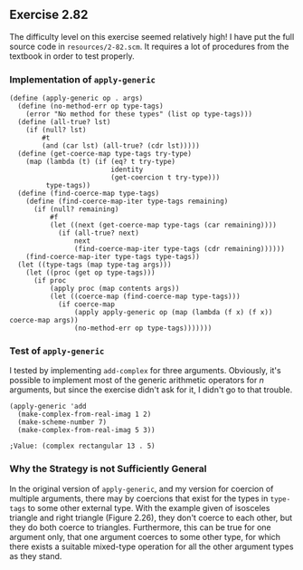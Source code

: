 ## Exercise 2.82

The difficulty level on this exercise seemed relatively high! I have put the full source code in `resources/2-82.scm`. It requires a lot of procedures from the textbook in order to test properly.

### Implementation of `apply-generic`

```
(define (apply-generic op . args)
  (define (no-method-err op type-tags)
    (error "No method for these types" (list op type-tags)))
  (define (all-true? lst)
    (if (null? lst)
        #t
        (and (car lst) (all-true? (cdr lst)))))
  (define (get-coerce-map type-tags try-type)
    (map (lambda (t) (if (eq? t try-type)
                         identity
                         (get-coercion t try-type))) 
         type-tags))
  (define (find-coerce-map type-tags)
    (define (find-coerce-map-iter type-tags remaining)
      (if (null? remaining) 
          #f
          (let ((next (get-coerce-map type-tags (car remaining))))
            (if (all-true? next)
                next
                (find-coerce-map-iter type-tags (cdr remaining))))))
    (find-coerce-map-iter type-tags type-tags))
  (let ((type-tags (map type-tag args)))
    (let ((proc (get op type-tags)))
      (if proc
          (apply proc (map contents args))
          (let ((coerce-map (find-coerce-map type-tags)))
            (if coerce-map
                (apply apply-generic op (map (lambda (f x) (f x)) coerce-map args))
                (no-method-err op type-tags)))))))
```

### Test of `apply-generic`

I tested by implementing `add-complex` for three arguments. Obviously, it's possible to implement most of the generic arithmetic operators for $n$ arguments, but since the exercise didn't ask for it, I didn't go to that trouble.

```
(apply-generic 'add 
  (make-complex-from-real-imag 1 2) 
  (make-scheme-number 7)
  (make-complex-from-real-imag 5 3))

;Value: (complex rectangular 13 . 5)
```

### Why the Strategy is not Sufficiently General 

In the original version of `apply-generic`, and my version for coercion of multiple arguments, there may by coercions that exist for the types in `type-tags` to some other external type. With the example given of isosceles triangle and right triangle (Figure 2.26), they don't coerce to each other, but they do both coerce to triangles. Furthermore, this can be true for one argument only, that one argument coerces to some other type, for which there exists a suitable mixed-type operation for all the other argument types as they stand.